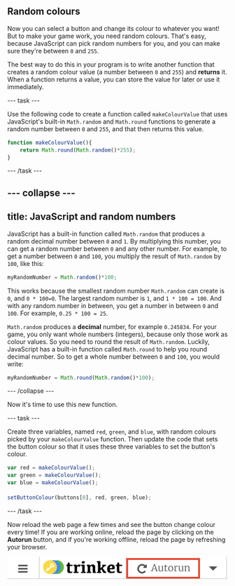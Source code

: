 ## Random colours

Now you can select a button and change its colour to whatever you want! But to make your game work, you need random colours. That's easy, because JavaScript can pick random numbers for you, and you can make sure they're between `0` and `255`.

The best way to do this in your program is to write another function that creates a random colour value (a number between `0` and `255`) and **returns** it. When a function returns a value, you can store the value for later or use it immediately.

--- task ---

Use the following code to create a function called `makeColourValue` that uses JavaScript's built-in `Math.random` and `Math.round` functions to generate a random number between `0` and `255`, and that then returns this value.

```JavaScript
function makeColourValue(){
    return Math.round(Math.random()*255);
}
```

--- /task ---

--- collapse ---
---
title: JavaScript and random numbers
---

JavaScript has a built-in function called `Math.random` that produces a random decimal number between `0` and `1`. By multiplying this number, you can get a random number between `0` and any other number. For example, to get a number between `0` and `100`, you multiply the result of `Math.random` by `100`, like this:

```JavaScript
myRandomNumber = Math.random()*100;
```

This works because the smallest random number `Math.random` can create is `0`, and `0 * 100=0`. The largest random number is `1`, and `1 * 100 = 100`. And with any random number in between, you get a number in between `0` and `100`. For example, `0.25 * 100 = 25`.

`Math.random` produces a **decimal** number, for example `0.245834`. For your game, you only want whole numbers (integers), because only those work as colour values. So you need to round the result of `Math.random`. Luckily, JavaScript has a built-in function called `Math.round` to help you round decimal number. So to get a whole number between `0` and `100`, you would write:

```JavaScript
myRandomNumber = Math.round(Math.random()*100);
```

--- /collapse ---

Now it's time to use this new function.

--- task ---

Create three variables, named `red`, `green`, and `blue`, with random colours picked by your `makeColourValue` function. Then update the code that sets the button colour so that it uses these three variables to set the button's colour.

```JavaScript
var red = makeColourValue();
var green = makeColourValue();
var blue = makeColourValue();

setButtonColour(buttons[0], red, green, blue);
```

--- /task ---

Now reload the web page a few times and see the button change colour every time! If you are working online, reload the page by clicking on the **Autorun** button, and if you're working offline, reload the page by refreshing your browser.

![The Trinket menu bar with the Autorun button highlighted](images/tktReload.png)
